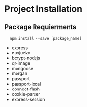 # Project Installation

<h2>Package Requierments</h2>

<pre>
  <code>npm install --save [package_name]</code>
</pre>

<ul>
  <li>express</li>
  <li>nunjucks</li>
  <li>bcrypt-nodejs</li>
  <li>qr-image</li>
  <li>mongoose</li>
  <li>morgan</li>
  <li>passport</li>
  <li>passport-local</li>
  <li>connect-flash</li>
  <li>cookie-parser</li>
  <li>express-session</li>
</ul>
